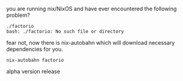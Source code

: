 you are running nix/NixOS and have ever encountered the following problem?
```
./factorio
bash: ./factorio: No such file or directory
```
fear not, now there is nix-autobahn which will download necessary dependencies for you.
```
nix-autobahn factorio
```

alpha version release
